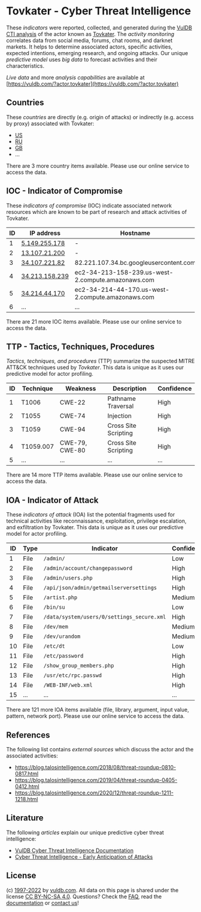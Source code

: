 # Tovkater - Cyber Threat Intelligence

These _indicators_ were reported, collected, and generated during the [VulDB CTI analysis](https://vuldb.com/?kb.cti) of the actor known as [Tovkater](https://vuldb.com/?actor.tovkater). The _activity monitoring_ correlates data from social media, forums, chat rooms, and darknet markets. It helps to determine associated actors, specific activities, expected intentions, emerging research, and ongoing attacks. Our unique _predictive model_ uses _big data_ to forecast activities and their characteristics.

_Live data_ and more _analysis capabilities_ are available at [https://vuldb.com/?actor.tovkater](https://vuldb.com/?actor.tovkater)

## Countries

These _countries_ are directly (e.g. origin of attacks) or indirectly (e.g. access by proxy) associated with Tovkater:

* [US](https://vuldb.com/?country.us)
* [RU](https://vuldb.com/?country.ru)
* [GB](https://vuldb.com/?country.gb)
* ...

There are 3 more country items available. Please use our online service to access the data.

## IOC - Indicator of Compromise

These _indicators of compromise_ (IOC) indicate associated network resources which are known to be part of research and attack activities of Tovkater.

ID | IP address | Hostname | Campaign | Confidence
-- | ---------- | -------- | -------- | ----------
1 | [5.149.255.178](https://vuldb.com/?ip.5.149.255.178) | - | - | High
2 | [13.107.21.200](https://vuldb.com/?ip.13.107.21.200) | - | - | High
3 | [34.107.221.82](https://vuldb.com/?ip.34.107.221.82) | 82.221.107.34.bc.googleusercontent.com | - | Medium
4 | [34.213.158.239](https://vuldb.com/?ip.34.213.158.239) | ec2-34-213-158-239.us-west-2.compute.amazonaws.com | - | Medium
5 | [34.214.44.170](https://vuldb.com/?ip.34.214.44.170) | ec2-34-214-44-170.us-west-2.compute.amazonaws.com | - | Medium
6 | ... | ... | ... | ...

There are 21 more IOC items available. Please use our online service to access the data.

## TTP - Tactics, Techniques, Procedures

_Tactics, techniques, and procedures_ (TTP) summarize the suspected MITRE ATT&CK techniques used by _Tovkater_. This data is unique as it uses our predictive model for actor profiling.

ID | Technique | Weakness | Description | Confidence
-- | --------- | -------- | ----------- | ----------
1 | T1006 | CWE-22 | Pathname Traversal | High
2 | T1055 | CWE-74 | Injection | High
3 | T1059 | CWE-94 | Cross Site Scripting | High
4 | T1059.007 | CWE-79, CWE-80 | Cross Site Scripting | High
5 | ... | ... | ... | ...

There are 14 more TTP items available. Please use our online service to access the data.

## IOA - Indicator of Attack

These _indicators of attack_ (IOA) list the potential fragments used for technical activities like reconnaissance, exploitation, privilege escalation, and exfiltration by Tovkater. This data is unique as it uses our predictive model for actor profiling.

ID | Type | Indicator | Confidence
-- | ---- | --------- | ----------
1 | File | `/admin/` | Low
2 | File | `/admin/account/changepassword` | High
3 | File | `/admin/users.php` | High
4 | File | `/api/json/admin/getmailserversettings` | High
5 | File | `/artist.php` | Medium
6 | File | `/bin/su` | Low
7 | File | `/data/system/users/0/settings_secure.xml` | High
8 | File | `/dev/mem` | Medium
9 | File | `/dev/urandom` | Medium
10 | File | `/etc/dt` | Low
11 | File | `/etc/password` | High
12 | File | `/show_group_members.php` | High
13 | File | `/usr/etc/rpc.passwd` | High
14 | File | `/WEB-INF/web.xml` | High
15 | ... | ... | ...

There are 121 more IOA items available (file, library, argument, input value, pattern, network port). Please use our online service to access the data.

## References

The following list contains _external sources_ which discuss the actor and the associated activities:

* https://blog.talosintelligence.com/2018/08/threat-roundup-0810-0817.html
* https://blog.talosintelligence.com/2019/04/threat-roundup-0405-0412.html
* https://blog.talosintelligence.com/2020/12/threat-roundup-1211-1218.html

## Literature

The following _articles_ explain our unique predictive cyber threat intelligence:

* [VulDB Cyber Threat Intelligence Documentation](https://vuldb.com/?kb.cti)
* [Cyber Threat Intelligence - Early Anticipation of Attacks](https://www.scip.ch/en/?labs.20201022)

## License

(c) [1997-2022](https://vuldb.com/?kb.changelog) by [vuldb.com](https://vuldb.com/?kb.about). All data on this page is shared under the license [CC BY-NC-SA 4.0](https://creativecommons.org/licenses/by-nc-sa/4.0/). Questions? Check the [FAQ](https://vuldb.com/?kb.faq), read the [documentation](https://vuldb.com/?kb) or [contact us](https://vuldb.com/?contact)!
